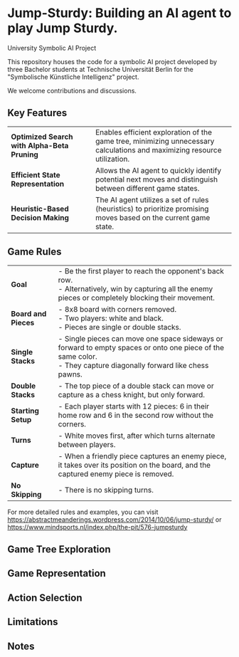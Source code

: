 # Jump-Sturdy: Building an AI agent to play Jump Sturdy.
University Symbolic AI Project

This repository houses the code for a symbolic AI project developed by three Bachelor students at Technische Universität Berlin for the "Symbolische Künstliche Intelligenz" project. 

We welcome contributions and discussions.

## Key Features
<table>
  <tr>
    <td><strong>Optimized Search with Alpha-Beta Pruning</strong></td>
    <td>Enables efficient exploration of the game tree, minimizing unnecessary calculations and maximizing resource utilization.</td>
  </tr>
  <tr>
    <td><strong>Efficient State Representation</strong></td>
    <td>Allows the AI agent to quickly identify potential next moves and distinguish between different game states.</td>
  </tr>
  <tr>
    <td><strong>Heuristic-Based Decision Making</strong></td>
    <td>The AI agent utilizes a set of rules (heuristics) to prioritize promising moves based on the current game state.</td>
  </tr>
</table>

## Game Rules
<table>
  <tr>
    <td><strong>Goal</strong></td>
    <td>- Be the first player to reach the opponent's back row. <br> - Alternatively, win by capturing all the enemy pieces or completely blocking their movement.</td>
  </tr>
  <tr>
    <td><strong>Board and Pieces</strong></td>
    <td>- 8x8 board with corners removed. <br> - Two players: white and black. <br> - Pieces are single or double stacks.</td>
  </tr>
  <tr>
    <td><strong>Single Stacks</strong></td>
    <td>- Single pieces can move one space sideways or forward to empty spaces or onto one piece of the same color. <br> - They capture diagonally forward like chess pawns.</td>
  </tr>
  <tr>
    <td><strong>Double Stacks</strong></td>
    <td>- The top piece of a double stack can move or capture as a chess knight, but only forward.</td>
  </tr>
  <tr>
    <td><strong>Starting Setup</strong></td>
    <td>- Each player starts with 12 pieces: 6 in their home row and 6 in the second row without the corners.</td>
  </tr>
  <tr>
    <td><strong>Turns</strong></td>
    <td>- White moves first, after which turns alternate between players.</td>
  </tr>
  <tr>
    <td><strong>Capture</strong></td>
    <td>- When a friendly piece captures an enemy piece, it takes over its position on the board, and the captured enemy piece is removed.</td>
  </tr>
  <tr>
    <td><strong>No Skipping</strong></td>
    <td>- There is no skipping turns.</td>
  </tr>
</table>


For more detailed rules and examples, you can visit https://abstractmeanderings.wordpress.com/2014/10/06/jump-sturdy/ or https://www.mindsports.nl/index.php/the-pit/576-jumpsturdy

## Game Tree Exploration

## Game Representation

## Action Selection

## Limitations

## Notes
